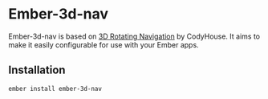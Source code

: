 # Ember-3d-nav

Ember-3d-nav is based on [3D Rotating Navigation](https://codyhouse.co/gem/3d-rotating-navigation/) by CodyHouse. It aims to make it easily configurable for use with your Ember apps.

## Installation

`ember install ember-3d-nav`
